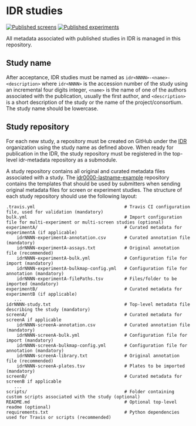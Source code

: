 # IDR studies

[![Published screens](https://img.shields.io/badge/dynamic/json.svg?label=Published%20&url=http%3A%2F%2Fidr.openmicroscopy.org%2Fapi%2Fv0%2Fm%2Fscreens%2F%3Flimit%3D0&query=meta.totalCount&colorB=blue&suffix=%20high%20content%20screens)](https://idr.openmicroscopy.org) [![Published experiments](https://img.shields.io/badge/dynamic/json.svg?label=Published%20&url=http%3A%2F%2Fidr.openmicroscopy.org%2Fapi%2Fv0%2Fm%2Fprojects%2F%3Flimit%3D0&query=meta.totalCount&colorB=blue&suffix=%20experiments)](https://idr.openmicroscopy.org)

All metadata associated with published studies in IDR is managed in this
repository.

## Study name 

After acceptance, IDR studies must be named as `idr<NNNN>-<name>-<description>`
where `idr<NNNN>` is the accession number of the study using an incremental
four digits integer, `<name>` is the name of one of the authors associated
with the publication, usually the first author, and `<description>` is a short
description of the study or the name of the project/consortium. The study name
should be lowercase.

## Study repository 

For each new study, a repository must be created on GitHub under the
[IDR](http://github.com/IDR/) organization using the study name as defined
above. When ready for publication in the IDR, the study repository must be
registered in the top-level idr-metadata repository as a submodule.

A study repository contains all original and curated metadata files associated
with a study. The
[idr0000-lastname-example](https://github.com/IDR/idr0000-lastname-example)
repository contains the templates that should be used by submitters
when sending original metadata files for screen or experiment studies. The
structure of each study repository should use the following layout:

    .travis.yml                                  # Travis CI configuration file, used for validation (mandatory)
    bulk.yml                                     # Import configuration file for multi-experiment or multi-screen studies (optional)
    experimentA/                                 # Curated metadata for experimentA (if applicable)
        idrNNNN-experimentA-annotation.csv       # Curated annotation file (mandatory)
        idrNNNN-experimentA-assays.txt           # Original annotation file (recommended)
        idrNNNN-experimentA-bulk.yml             # Configuration file for import (mandatory)
        idrNNNN-experimentA-bulkmap-config.yml   # Configuration file for annotation (mandatory)
        idrNNNN-experimentA-filePaths.tsv        # Files/folder to be imported (mandatory)
    experimentB/                                 # Curated metadata for experimentB (if applicable)
       ...
    idrNNNN-study.txt                            # Top-level metadata file describing the study (mandatory)
    screenA/                                     # Curated metadata for screenA if applicable
        idrNNNN-screenA-annotation.csv           # Curated annotation file (mandatory)
        idrNNNN-screenA-bulk.yml                 # Configuration file for import (mandatory)
        idrNNNN-screenA-bulkmap-config.yml       # Configuration file for annotation (mandatory)
        idrNNNN-screenA-library.txt              # Original annotation file (recommended)
        idrNNNN-screenA-plates.tsv               # Plates to be imported (mandatory)
    screenB/                                     # Curated metadata for screenB if applicable
       ...
    scripts/                                     # Folder containing custom scripts associated with the study (optional)
    README.md                                    # Optional top-level readme (optional)
    requirements.txt                             # Python dependencies used for Travis or scripts (recommended)
